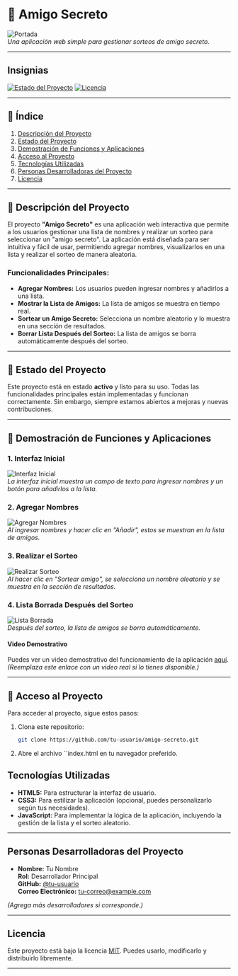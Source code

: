 # 🎉 Amigo Secreto

![Portada](https://via.placeholder.com/800x400?text=Amigo+Secreto)  
*Una aplicación web simple para gestionar sorteos de amigo secreto.*

---

## Insignias

[![Estado del Proyecto](https://img.shields.io/badge/Estado-Activo-brightgreen)](https://github.com/tu-usuario/amigo-secreto)
[![Licencia](https://img.shields.io/badge/Licencia-MIT-blue)](https://opensource.org/licenses/MIT)

---

## 📑 Índice

1. [Descripción del Proyecto](#descripción-del-proyecto)
2. [Estado del Proyecto](#estado-del-proyecto)
3. [Demostración de Funciones y Aplicaciones](#demostración-de-funciones-y-aplicaciones)
4. [Acceso al Proyecto](#acceso-al-proyecto)
5. [Tecnologías Utilizadas](#tecnologías-utilizadas)
6. [Personas Desarrolladoras del Proyecto](#personas-desarrolladoras-del-proyecto)
7. [Licencia](#licencia)

---

## 📝 Descripción del Proyecto

El proyecto **"Amigo Secreto"** es una aplicación web interactiva que permite a los usuarios gestionar una lista de nombres y realizar un sorteo para seleccionar un "amigo secreto". La aplicación está diseñada para ser intuitiva y fácil de usar, permitiendo agregar nombres, visualizarlos en una lista y realizar el sorteo de manera aleatoria.

### Funcionalidades Principales:
- **Agregar Nombres:** Los usuarios pueden ingresar nombres y añadirlos a una lista.
- **Mostrar la Lista de Amigos:** La lista de amigos se muestra en tiempo real.
- **Sortear un Amigo Secreto:** Selecciona un nombre aleatorio y lo muestra en una sección de resultados.
- **Borrar Lista Después del Sorteo:** La lista de amigos se borra automáticamente después del sorteo.

---

## 🚀 Estado del Proyecto

Este proyecto está en estado **activo** y listo para su uso. Todas las funcionalidades principales están implementadas y funcionan correctamente. Sin embargo, siempre estamos abiertos a mejoras y nuevas contribuciones.

---

## 🎥 Demostración de Funciones y Aplicaciones

### 1. Interfaz Inicial
![Interfaz Inicial](https://via.placeholder.com/600x400?text=Interfaz+Inicial)  
*La interfaz inicial muestra un campo de texto para ingresar nombres y un botón para añadirlos a la lista.*

### 2. Agregar Nombres
![Agregar Nombres](https://via.placeholder.com/600x400?text=Agregar+Nombres)  
*Al ingresar nombres y hacer clic en "Añadir", estos se muestran en la lista de amigos.*

### 3. Realizar el Sorteo
![Realizar Sorteo](https://via.placeholder.com/600x400?text=Realizar+Sorteo)  
*Al hacer clic en "Sortear amigo", se selecciona un nombre aleatorio y se muestra en la sección de resultados.*

### 4. Lista Borrada Después del Sorteo
![Lista Borrada](https://via.placeholder.com/600x400?text=Lista+Borrada)  
*Después del sorteo, la lista de amigos se borra automáticamente.*

#### Video Demostrativo
Puedes ver un video demostrativo del funcionamiento de la aplicación [aquí](https://www.youtube.com/watch?v=placeholder). *(Reemplaza este enlace con un video real si lo tienes disponible.)*

---

## 🔗 Acceso al Proyecto

Para acceder al proyecto, sigue estos pasos:

1. Clona este repositorio:
   ```bash
   git clone https://github.com/tu-usuario/amigo-secreto.git
2. Abre el archivo ``index.html en tu navegador preferido.

## Tecnologías Utilizadas

- **HTML5:** Para estructurar la interfaz de usuario.
- **CSS3:** Para estilizar la aplicación (opcional, puedes personalizarlo según tus necesidades).
- **JavaScript:** Para implementar la lógica de la aplicación, incluyendo la gestión de la lista y el sorteo aleatorio.

---

## Personas Desarrolladoras del Proyecto

- **Nombre:** Tu Nombre  
  **Rol:** Desarrollador Principal  
  **GitHub:** [@tu-usuario](https://github.com/tu-usuario)  
  **Correo Electrónico:** tu-correo@example.com  

*(Agrega más desarrolladores si corresponde.)*

---

## Licencia

Este proyecto está bajo la licencia [MIT](https://opensource.org/licenses/MIT). Puedes usarlo, modificarlo y distribuirlo libremente.

---

